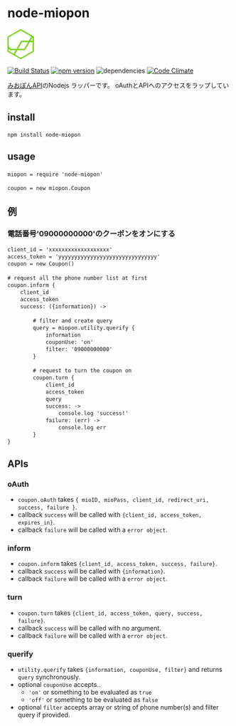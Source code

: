 # node-miopon

[<img src="icon.png" width="60" alt="アイコン">](https://www.npmjs.com/package/node-miopon
)

[![Build Status](https://travis-ci.org/KamataRyo/node-miopon.svg?branch=master)](https://travis-ci.org/KamataRyo/node-miopon)
[![npm version](https://badge.fury.io/js/node-miopon.svg)](https://badge.fury.io/js/node-miopon)
![dependencies](https://david-dm.org/kamataryo/node-miopon.svg)
[![Code Climate](https://codeclimate.com/github/KamataRyo/node-miopon/badges/gpa.svg)](https://codeclimate.com/github/KamataRyo/node-miopon)

[みおぽんAPI](https://www.iijmio.jp/hdd/coupon/mioponapi.jsp)のNodejs ラッパーです。
oAuthとAPIへのアクセスをラップしています。



## install
`npm install node-miopon`

## usage
`miopon = require 'node-miopon'`

`coupon = new miopon.Coupon`



## 例

### 電話番号'09000000000'のクーポンをオンにする
    client_id = 'xxxxxxxxxxxxxxxxxxx'
    access_token = 'yyyyyyyyyyyyyyyyyyyyyyyyyyyyyyy'
    coupon = new Coupon()

    # request all the phone number list at first
    coupon.inform {
        client_id
        access_token
        success: ({information}) ->

            # filter and create query
            query = miopon.utility.querify {
                information
                couponUse: 'on'
                filter: '09000000000'
            }

            # request to turn the coupon on
            coupon.turn {
                client_id
                access_token
                query
                success: ->
                    console.log 'success!'
                failure: (err) ->
                    console.log err
            }
    }




## APIs

### oAuth

- `coupon.oAuth` takes `{ mioID, mioPass, client_id, redirect_uri, success, failure }`.
- callback `success` will be called with `{client_id, access_token, expires_in}`.
- callback `failure`  will be called with a `error object`.

### inform

- `coupon.inform` takes `{client_id, access_token, success, failure}`.
- callback `success` will be called with `{information}`.
- callback `failure`  will be called with a `error object`.

### turn

- `coupon.turn` takes `{client_id, access_token, query, success, failure}`.
- callback `success` will be called with no argument.
- callback `failure`  will be called with a `error object`.

### querify

- `utility.querify` takes `{information, couponUse, filter}` and returns `query` synchronously.
- optional `couponUse` accepts..
    + `'on'` or something to be evaluated as `true`
    + `'off'` or something to be evaluated as `false`
- optional `filter` accepts array or string of phone number(s) and filter query if provided.
